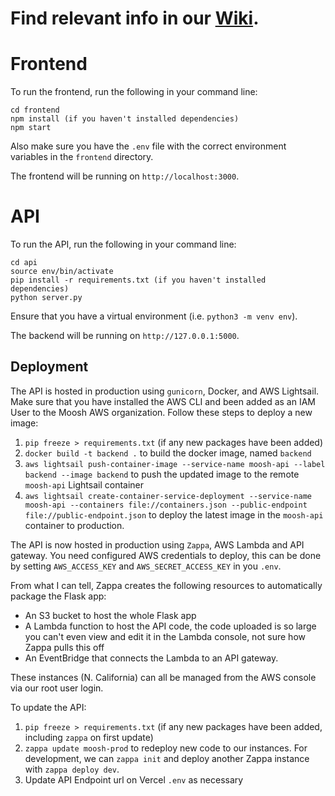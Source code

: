 # Find relevant info in our [Wiki](https://github.com/StanfordCS194/Win24-Team2/wiki).

# Frontend

To run the frontend, run the following in your command line:

```
cd frontend
npm install (if you haven't installed dependencies)
npm start
```

Also make sure you have the `.env` file with the correct environment variables in the `frontend` directory.

The frontend will be running on `http://localhost:3000`.

# API

To run the API, run the following in your command line:

```
cd api
source env/bin/activate
pip install -r requirements.txt (if you haven't installed dependencies)
python server.py
```

Ensure that you have a virtual environment (i.e. `python3 -m venv env`).

The backend will be running on `http://127.0.0.1:5000`.

## Deployment

The API is hosted in production using `gunicorn`, Docker, and AWS Lightsail. Make sure that you have installed the AWS CLI and been added as an IAM User to the Moosh AWS organization. Follow these steps to deploy a new image:

1. `pip freeze > requirements.txt` (if any new packages have been added)
2. `docker build -t backend .` to build the docker image, named `backend`
3. `aws lightsail push-container-image --service-name moosh-api --label backend --image backend` to push the updated image to the remote `moosh-api` Lightsail container
4. `aws lightsail create-container-service-deployment --service-name moosh-api --containers file://containers.json --public-endpoint file://public-endpoint.json` to deploy the latest image in the `moosh-api` container to production.

The API is now hosted in production using `Zappa`, AWS Lambda and API gateway. You need configured AWS credentials to deploy, this can be done by setting `AWS_ACCESS_KEY` and `AWS_SECRET_ACCESS_KEY` in you `.env`.

From what I can tell, Zappa creates the following resources to automatically package the Flask app:

- An S3 bucket to host the whole Flask app
- A Lambda function to host the API code, the code uploaded is so large you can't even view and edit it in the Lambda console, not sure how Zappa pulls this off
- An EventBridge that connects the Lambda to an API gateway.

These instances (N. California) can all be managed from the AWS console via our root user login.

To update the API:

1. `pip freeze > requirements.txt` (if any new packages have been added, including `zappa` on first update)
2. `zappa update moosh-prod` to redeploy new code to our instances. For development, we can `zappa init` and deploy another Zappa instance with `zappa deploy dev`.
3. Update API Endpoint url on Vercel `.env` as necessary
